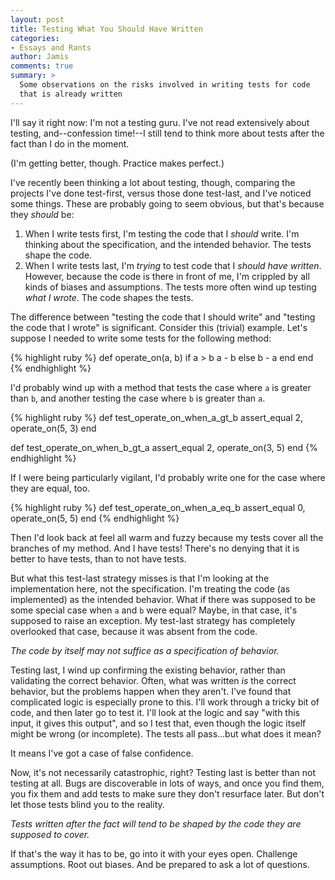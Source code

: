 ```yaml
---
layout: post
title: Testing What You Should Have Written
categories:
- Essays and Rants
author: Jamis
comments: true
summary: >
  Some observations on the risks involved in writing tests for code
  that is already written
---
```


I'll say it right now: I'm not a testing guru. I've not read extensively about testing, and--confession time!--I still tend to think more about tests after the fact than I do in the moment.

(I'm getting better, though. Practice makes perfect.)

I've recently been thinking a lot about testing, though, comparing the projects I've done test-first, versus those done test-last, and I've noticed some things. These are probably going to seem obvious, but that's because they _should_ be:

1. When I write tests first, I'm testing the code that I _should_ write. I'm thinking about the specification, and the intended behavior. The tests shape the code.
2. When I write tests last, I'm _trying_ to test code that I _should have written_. However, because the code is there in front of me, I'm crippled by all kinds of biases and assumptions. The tests more often wind up testing _what I wrote_. The code shapes the tests.

The difference between "testing the code that I should write" and "testing the code that I wrote" is significant. Consider this (trivial) example. Let's suppose I needed to write some tests for the following method:

{% highlight ruby %}
def operate_on(a, b)
  if a > b
    a - b
  else
    b - a
  end
end
{% endhighlight %}

I'd probably wind up with a method that tests the case where `a` is greater than `b`, and another testing the case where `b` is greater than `a`.

{% highlight ruby %}
def test_operate_on_when_a_gt_b
  assert_equal 2, operate_on(5, 3)
end

def test_operate_on_when_b_gt_a
  assert_equal 2, operate_on(3, 5)
end
{% endhighlight %}

If I were being particularly vigilant, I'd probably write one for the case where they are equal, too.

{% highlight ruby %}
def test_operate_on_when_a_eq_b
  assert_equal 0, operate_on(5, 5)
end
{% endhighlight %}

Then I'd look back at feel all warm and fuzzy because my tests cover all the branches of my method. And I have tests! There's no denying that it is better to have tests, than to not have tests.

But what this test-last strategy misses is that I'm looking at the implementation here, not the specification. I'm treating the code (as implemented) as the intended behavior. What if there was supposed to be some special case when `a` and `b` were equal? Maybe, in that case, it's supposed to raise an exception. My test-last strategy has completely overlooked that case, because it was absent from the code.

_The code by itself may not suffice as a specification of behavior._

Testing last, I wind up confirming the existing behavior, rather than validating the correct behavior. Often, what was written _is_ the correct behavior, but the problems happen when they aren't. I've found that complicated logic is especially prone to this. I'll work through a tricky bit of code, and then later go to test it. I'll look at the logic and say "with this input, it gives this output", and so I test that, even though the logic itself might be wrong (or incomplete). The tests all pass...but what does it mean?

It means I've got a case of false confidence.

Now, it's not necessarily catastrophic, right? Testing last is better than not testing at all. Bugs are discoverable in lots of ways, and once you find them, you fix them and add tests to make sure they don't resurface later. But don't let those tests blind you to the reality.

_Tests written after the fact will tend to be shaped by the code they are supposed to cover._

If that's the way it has to be, go into it with your eyes open. Challenge assumptions. Root out biases. And be prepared to ask a lot of questions.
